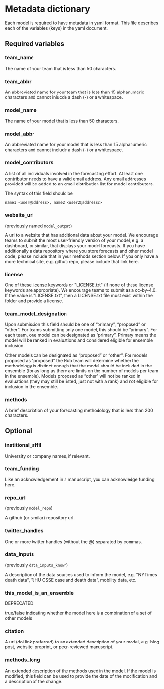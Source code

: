 # Metadata dictionary

Each model is required to have metadata in yaml format.
This file describes each of the variables (keys) in the yaml document.

## Required variables

### team_name

The name of your team that is less than 50 characters.

### team_abbr

An abbreviated name for your team that is less than 15 alphanumeric characters and cannot 
inlucde a dash (-) or a whitespace. 

### model_name

The name of your model that is less than 50 characters.

### model_abbr

An abbreviated name for your model that is less than 15 alphanumeric characters and cannot
include a dash (-) or a whitespace.

### model_contributors

A list of all individuals involved in the forecasting effort. 
At least one contributor needs to have a valid email address. 
Any email addresses provided will be added to 
an email distribution list for model contributors.

The syntax of this field should be 

    name1 <user@address>, name2 <user2@address2>

### website_url

(previously named `model_output`)

A url to a website that has additional data about your model. 
We encourage teams to submit the most user-friendly version of your 
model, e.g. a dashboard, or similar, that displays your model forecasts. 
If you have additionally a data repository
where you store forecasts and other model code, 
please include that in your methods section below. 
If you only have a more technical site, e.g. github repo, 
please include that link here.

### license

One of [these license keywords](https://help.github.com/en/github/creating-cloning-and-archiving-repositories/licensing-a-repository) or "LICENSE.txt" 
(if none of these license keywords are appropriate).
We encourage teams to submit as a cc-by-4.0.
If the value is "LICENSE.txt", 
then a LICENSE.txt file must exist within the folder and provide a license.

### team_model_designation 

Upon submission this field should be one of “primary”, “proposed” or “other”. 
For teams submitting only one model, this should be “primary”. 
For each team, one model can be designated as “primary”. 
Primary means the model will be ranked in evaluations and considered eligible 
for ensemble inclusion.

Other models can be designated as “proposed” or “other”. 
For models proposed as “proposed” the Hub team will determine whether the 
methodology is distinct enough that the model should be included in the ensemble 
(for as long as there are limits on the number of models per team in the 
ensemble). 
Models proposed as “other” will not be ranked in evaluations 
(they may still be listed, just not with a rank) and not eligible for inclusion 
in the ensemble.


### methods

A brief description of your forecasting methodology that is less than 200 
characters.


## Optional

### institional_affil

University or company names, if relevant. 

### team_funding 

Like an acknowledgement in a manuscript, you can acknowledge funding here.

### repo_url

(previously `model_repo`)

A github (or similar) repository url. 

### twitter_handles

One or more twitter handles (without the @) separated by commas.


### data_inputs

(previously `data_inputs_known`)

A description of the data sources used to inform the model, 
e.g. "NYTimes death data", "JHU CSSE case and death data", mobility data, etc. 


### this_model_is_an_ensemble

DEPRECATED

true/false indicating whether the model here is a combination of a set of other
models


### citation

A url (doi link preferred) to an extended description of your model,
e.g. blog post, website, preprint, or peer-reviewed manuscript. 



### methods_long

An extended description of the methods used in the model. 
If the model is modified, this field can be used to provide the date of the 
modification and a description of the change.
